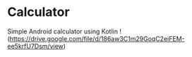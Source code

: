 # Calculator
Simple Android  calculator using Kotlin 
!(https://drive.google.com/file/d/186aw3C1m29GoqC2eiFEM-ee5krfU7Dsm/view)
